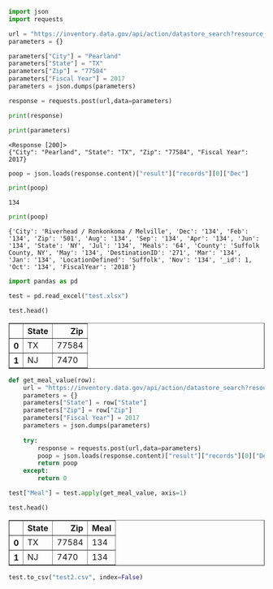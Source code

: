 

```python
import json
import requests

url = "https://inventory.data.gov/api/action/datastore_search?resource_id=8ea44bc4-22ba-4386-b84c-1494ab28964b"
parameters = {}

parameters["City"] = "Pearland"
parameters["State"] = "TX"
parameters["Zip"] = "77584"
parameters["Fiscal Year"] = 2017
parameters = json.dumps(parameters)

response = requests.post(url,data=parameters)

print(response)

print(parameters)
```

    <Response [200]>
    {"City": "Pearland", "State": "TX", "Zip": "77584", "Fiscal Year": 2017}
    


```python
poop = json.loads(response.content)["result"]["records"][0]["Dec"]
```


```python
print(poop)
```

    134
    


```python
print(poop)
```

    {'City': 'Riverhead / Ronkonkoma / Melville', 'Dec': '134', 'Feb': '134', 'Zip': '501', 'Aug': '134', 'Sep': '134', 'Apr': '134', 'Jun': '134', 'State': 'NY', 'Jul': '134', 'Meals': '64', 'County': 'Suffolk County, NY', 'May': '134', 'DestinationID': '271', 'Mar': '134', 'Jan': '134', 'LocationDefined': 'Suffolk', 'Nov': '134', '_id': 1, 'Oct': '134', 'FiscalYear': '2018'}
    


```python
import pandas as pd
```


```python
test = pd.read_excel("test.xlsx")
```


```python
test.head()
```




<div>
<style>
    .dataframe thead tr:only-child th {
        text-align: right;
    }

    .dataframe thead th {
        text-align: left;
    }

    .dataframe tbody tr th {
        vertical-align: top;
    }
</style>
<table border="1" class="dataframe">
  <thead>
    <tr style="text-align: right;">
      <th></th>
      <th>State</th>
      <th>Zip</th>
    </tr>
  </thead>
  <tbody>
    <tr>
      <th>0</th>
      <td>TX</td>
      <td>77584</td>
    </tr>
    <tr>
      <th>1</th>
      <td>NJ</td>
      <td>7470</td>
    </tr>
  </tbody>
</table>
</div>




```python
def get_meal_value(row):
    url = "https://inventory.data.gov/api/action/datastore_search?resource_id=8ea44bc4-22ba-4386-b84c-1494ab28964b"
    parameters = {}
    parameters["State"] = row["State"]
    parameters["Zip"] = row["Zip"]
    parameters["Fiscal Year"] = 2017
    parameters = json.dumps(parameters)
    
    try:
        response = requests.post(url,data=parameters)
        poop = json.loads(response.content)["result"]["records"][0]["Dec"]
        return poop
    except:
        return 0

test["Meal"] = test.apply(get_meal_value, axis=1)
```


```python
test.head()
```




<div>
<style>
    .dataframe thead tr:only-child th {
        text-align: right;
    }

    .dataframe thead th {
        text-align: left;
    }

    .dataframe tbody tr th {
        vertical-align: top;
    }
</style>
<table border="1" class="dataframe">
  <thead>
    <tr style="text-align: right;">
      <th></th>
      <th>State</th>
      <th>Zip</th>
      <th>Meal</th>
    </tr>
  </thead>
  <tbody>
    <tr>
      <th>0</th>
      <td>TX</td>
      <td>77584</td>
      <td>134</td>
    </tr>
    <tr>
      <th>1</th>
      <td>NJ</td>
      <td>7470</td>
      <td>134</td>
    </tr>
  </tbody>
</table>
</div>




```python
test.to_csv("test2.csv", index=False)
```
